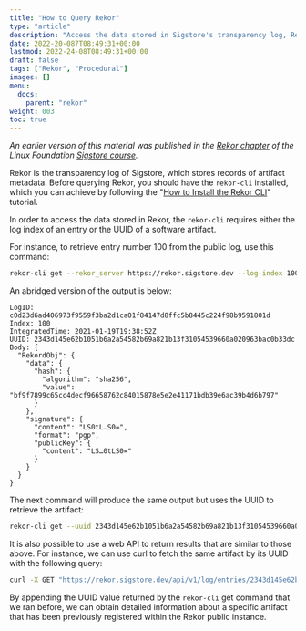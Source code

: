 ```yaml
---
title: "How to Query Rekor"
type: "article"
description: "Access the data stored in Sigstore's transparency log, Rekor"
date: 2022-20-087T08:49:31+00:00
lastmod: 2022-24-08T08:49:31+00:00
draft: false
tags: ["Rekor", "Procedural"]
images: []
menu:
  docs:
    parent: "rekor"
weight: 003
toc: true
---
```


_An earlier version of this material was published in the [Rekor chapter](https://learning.edx.org/course/course-v1:LinuxFoundationX+LFS182x+2T2022/block-v1:LinuxFoundationX+LFS182x+2T2022+type@sequential+block@e785fae1be184e2c929db62dbe7444fa/block-v1:LinuxFoundationX+LFS182x+2T2022+type@vertical+block@a48c33126e2c4ee6ad3bfa6b7bc9c957) of the Linux Foundation [Sigstore course](https://learning.edx.org/course/course-v1:LinuxFoundationX+LFS182x+2T2022/home)._

Rekor is the transparency log of Sigstore, which stores records of artifact metadata. Before querying Rekor, you should have the `rekor-cli` installed, which you can achieve by following the "[How to Install the Rekor CLI](/open-source/sigstore/rekor/how-to-install-rekor/)" tutorial.

In order to access the data stored in Rekor, the `rekor-cli` requires either the log index of an entry or the UUID of a software artifact.

For instance, to retrieve entry number 100 from the public log, use this command:

```sh
rekor-cli get --rekor_server https://rekor.sigstore.dev --log-index 100
```

An abridged version of the output is below:

```
LogID: c0d23d6ad406973f9559f3ba2d1ca01f84147d8ffc5b8445c224f98b9591801d
Index: 100
IntegratedTime: 2021-01-19T19:38:52Z
UUID: 2343d145e62b1051b6a2a54582b69a821b13f31054539660a020963bac0b33dc
Body: {
  "RekordObj": {
    "data": {
      "hash": {
        "algorithm": "sha256",
        "value": "bf9f7899c65cc4decf96658762c84015878e5e2e41171bdb39e6ac39b4d6b797"
      }
    },
    "signature": {
      "content": "LS0tL…S0=",
      "format": "pgp",
      "publicKey": {
        "content": "LS…0tLS0="
      }
    }
  }
}
```

The next command will produce the same output but uses the UUID to retrieve the artifact:

```sh
rekor-cli get --uuid 2343d145e62b1051b6a2a54582b69a821b13f31054539660a020963bac0b33dc
```

It is also possible to use a web API to return results that are similar to those above. For instance, we can use curl to fetch the same artifact by its UUID with the following query:

```sh
curl -X GET "https://rekor.sigstore.dev/api/v1/log/entries/2343d145e62b1051b6a2a54582b69a821b13f31054539660a020963bac0b33dc"
```

By appending the UUID value returned by the `rekor-cli` get command that we ran before, we can obtain detailed information about a specific artifact that has been previously registered within the Rekor public instance.
